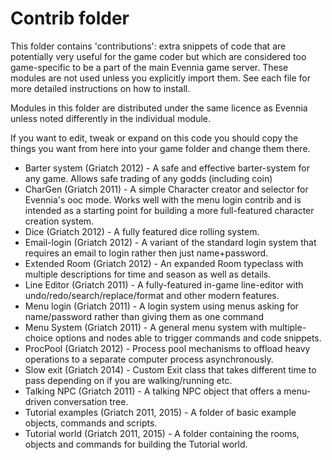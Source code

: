 
# Contrib folder

This folder contains 'contributions': extra snippets of code that are
potentially very useful for the game coder but which are considered
too game-specific to be a part of the main Evennia game server.  These
modules are not used unless you explicitly import them. See each file
for more detailed instructions on how to install.

Modules in this folder are distributed under the same licence as
Evennia unless noted differently in the individual module.

If you want to edit, tweak or expand on this code you should copy the
things you want from here into your game folder and change them there.

* Barter system (Griatch 2012) - A safe and effective barter-system
  for any game. Allows safe trading of any godds (including coin)
* CharGen (Griatch 2011) - A simple Character creator and selector for
  Evennia's ooc mode. Works well with the menu login contrib and
  is intended as a starting point for building a more full-featured
  character creation system.
* Dice (Griatch 2012) - A fully featured dice rolling system.
* Email-login (Griatch 2012) - A variant of the standard login system
  that requires an email to login rather then just name+password.
* Extended Room (Griatch 2012) - An expanded Room typeclass with
  multiple descriptions for time and season as well as details.
* Line Editor (Griatch 2011) - A fully-featured in-game line-editor
  with undo/redo/search/replace/format and other modern features.
* Menu login (Griatch 2011) - A login system using menus asking
  for name/password rather than giving them as one command
* Menu System  (Griatch 2011) - A general menu system with multiple-
  choice options and nodes able to trigger commands and code snippets.
* ProcPool (Griatch 2012) - Process pool mechanisms to offload heavy
  operations to a separate computer process asynchronously.
* Slow exit (Griatch 2014) - Custom Exit class that takes different
  time to pass depending on if you are walking/running etc.
* Talking NPC (Griatch 2011) - A talking NPC object that offers a
  menu-driven conversation tree.
* Tutorial examples (Griatch 2011, 2015) - A folder of basic
  example objects, commands and scripts.
* Tutorial world (Griatch 2011, 2015) - A folder containing the
  rooms, objects and commands for building the Tutorial world.
